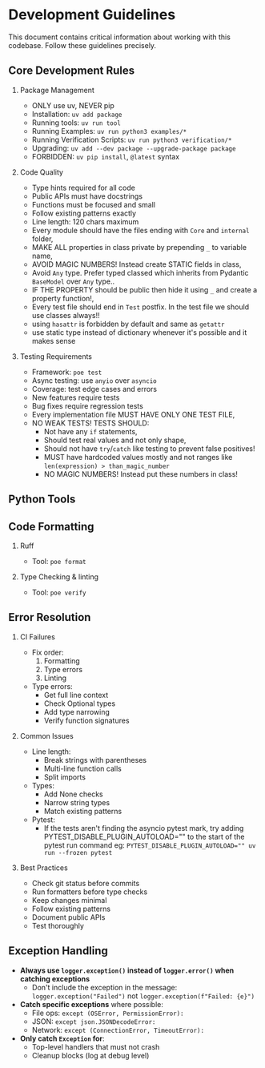 # Development Guidelines

This document contains critical information about working with this codebase. Follow these guidelines precisely.

## Core Development Rules

1. Package Management
   - ONLY use uv, NEVER pip
   - Installation: `uv add package`
   - Running tools: `uv run tool`
   - Running Examples: `uv run python3 examples/*`
   - Running Verification Scripts: `uv run python3 verification/*`
   - Upgrading: `uv add --dev package --upgrade-package package`
   - FORBIDDEN: `uv pip install`, `@latest` syntax

2. Code Quality
   - Type hints required for all code
   - Public APIs must have docstrings
   - Functions must be focused and small
   - Follow existing patterns exactly
   - Line length: 120 chars maximum
   - Every module should have the files ending with `Core` and `internal` folder,
   - MAKE ALL properties in class private by prepending `_` to variable name,
   - AVOID MAGIC NUMBERS! Instead create STATIC fields in class,
   - Avoid `Any` type. Prefer typed classed which inherits from Pydantic `BaseModel` over `Any` type..
   - IF THE PROPERTY should be public then hide it using `_` and create a property function!,
   - Every test file should end in `Test` postfix. In the test file we should use classes always!!
   - using `hasattr` is forbidden by default and same as `getattr`
   - use static type instead of dictionary whenever it's possible and it makes sense

3. Testing Requirements
   - Framework: `poe test`
   - Async testing: use `anyio` over `asyncio`
   - Coverage: test edge cases and errors
   - New features require tests
   - Bug fixes require regression tests
   - Every implementation file MUST HAVE ONLY ONE TEST FILE,
   - NO WEAK TESTS! TESTS SHOULD:
     - Not have any `if` statements,
     - Should test real values and not only shape,
     - Should not have `try`/`catch` like testing to prevent false positives!
     - MUST have hardcoded values mostly and not ranges like `len(expression) > than_magic_number`
     - NO MAGIC NUMBERS! Instead put these numbers in class!

## Python Tools

## Code Formatting

1. Ruff
   - Tool: `poe format`

2. Type Checking & linting
   - Tool: `poe verify`

## Error Resolution

1. CI Failures
   - Fix order:
     1. Formatting
     2. Type errors
     3. Linting
   - Type errors:
     - Get full line context
     - Check Optional types
     - Add type narrowing
     - Verify function signatures

2. Common Issues
   - Line length:
     - Break strings with parentheses
     - Multi-line function calls
     - Split imports
   - Types:
     - Add None checks
     - Narrow string types
     - Match existing patterns
   - Pytest:
     - If the tests aren't finding the asyncio pytest mark, try adding PYTEST_DISABLE_PLUGIN_AUTOLOAD=""
       to the start of the pytest run command eg:
       `PYTEST_DISABLE_PLUGIN_AUTOLOAD="" uv run --frozen pytest`

3. Best Practices
   - Check git status before commits
   - Run formatters before type checks
   - Keep changes minimal
   - Follow existing patterns
   - Document public APIs
   - Test thoroughly

## Exception Handling

- **Always use `logger.exception()` instead of `logger.error()` when catching exceptions**
  - Don't include the exception in the message: `logger.exception("Failed")` not `logger.exception(f"Failed: {e}")`
- **Catch specific exceptions** where possible:
  - File ops: `except (OSError, PermissionError):`
  - JSON: `except json.JSONDecodeError:`
  - Network: `except (ConnectionError, TimeoutError):`
- **Only catch `Exception` for**:
  - Top-level handlers that must not crash
  - Cleanup blocks (log at debug level)
